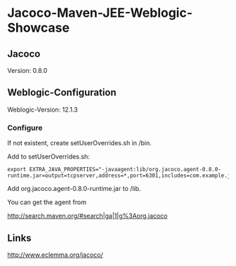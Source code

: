Jacoco-Maven-JEE-Weblogic-Showcase
==================================

Jacoco
------
Version: 0.8.0


Weblogic-Configuration
----------------------

Weblogic-Version: 12.1.3

### Configure 

If not existent, create setUserOverrides.sh in <your-domain>/bin.

Add to setUserOverrides.sh:

~~~
export EXTRA_JAVA_PROPERTIES="-javaagent:lib/org.jacoco.agent-0.8.0-runtime.jar=output=tcpserver,address=*,port=6301,includes=com.example.jacoco.*"
~~~

Add org.jacoco.agent-0.8.0-runtime.jar to <your-domain>/lib.

You can get the agent from

http://search.maven.org/#search|ga|1|g%3Aorg.jacoco




Links
-----

http://www.eclemma.org/jacoco/



